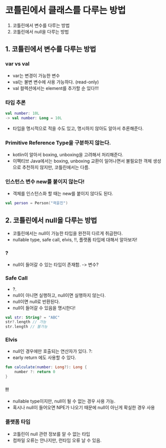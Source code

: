 # 코틀린에서 클래스를 다루는 방법
1. 코틀린에서 변수를 다루는 방법
2. 코틀린에서 null을 다루는 방법

## 1. 코틀린에서 변수를 다루는 방법

### var vs val
- var는 변경이 가능한 변수
- val는 불변 변수에 사용 가능하다. (read-only)
- val 컬렉션에서는 element를 추가할 순 있다!!! 

### 타입 추론
```kotlin
val number: 10L
-> val number: Long = 10L
```
- 타입을 명시적으로 적을 수도 있고, 명시하지 않아도 알아서 추론해준다.


### Primitive Reference Type을 구분하지 않는다.
- kotlin이 알아서 boxing, unboxing을 고려해서 처리해준다.
- 이펙티브 Java에서는 boxing, unboxing 교환이 일어나면서 불필요한 객체 생성으로 추천하지 않지만, 코틀린에서는 다름.

### 인스턴스 변수 new를 붙이지 않는다!
- 객체를 인스턴스화 할 때는 new를 붙이지 않다도 된다.
```kotlin
val person = Person("곽윤진")
```


## 2. 코틀린에서 null을 다루는 방법
- 코틀린에서는 null이 가능한 타입을 완전히 다르게 취급한다.
- nullable type, safe call, elvis, !!, 플랫폼 타입에 대해서 알아보자!

### ?
- null이 들어갈 수 있는 타입이 존재함. -> 변수?

### Safe Call
- ?.
- null이 아니면 실행하고, null이면 실행하지 않는다.
- null이면 null로 반환된다.
- null이 들어갈 수 있음을 명시한다!

```kotlin
val str: String? = "ABC"
str?.length // 가능
str.length // 불가능
```


### Elvis
- null인 경우에만 호출되는 연산자가 있다. ?:
- early return 에도 사용할 수 있다.

```kotlin
fun calculate(number: Long?): Long {
    number ?: return 0
}
```

### !!
- nullable type이지만, null이 될 수 없는 경우 사용 가능.
- 혹시나 null이 들어오면 NPE가 나오기 때문에 null이 아닌게 확실한 경우 사용

### 플랫폼 타입
- 코틀린이 null 관련 정보를 알 수 없는 타입
- 컴파일 오류는 안나지만, 런타임 오류 날 수 있음.

